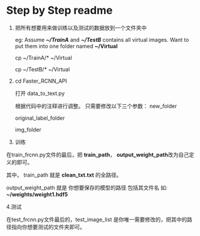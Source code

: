 # Step by Step readme


1. 把所有想要用来做训练以及测试的数据放到一个文件夹中

    eg:
    Assume ***~/TrainA*** and ***~/TestB*** contains all virtual images.
    Want to put them into one folder named **~/Virtual**

    cp ~/TrainA/*  ~/Virtual
    
    cp ~/TestB/*  ~/Virtual

2. cd Faster\_RCNN\_API

    打开 data\_to\_text.py

    根据代码中的注释进行调整。
    只需要修改以下三个参数：
    new\_folder
    
    original\_label\_folder
    
    img\_folder


3. 训练

在train\_frcnn.py文件的最后，把 **train\_path**，  **output\_weight\_path**改为自己定义的即可。

 其中， train_path 就是 **clean\_txt.txt** 的全路径。

 output\_weight\_path 就是 你想要保存的模型的路径 包括其文件名 如: **~/weights/weight1.hdf5**



4.测试

在test\_frcnn.py文件最后的，test\_image\_list 是你唯一需要修改的，把其中的路径指向你想要测试的文件夹即可。


